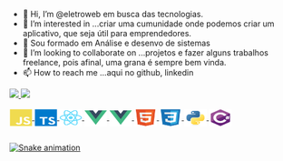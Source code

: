 - 👋 Hi, I’m @eletroweb em busca das tecnologias.
- 👀 I’m interested in ...criar uma cumunidade onde podemos criar um aplicativo, que seja útil para emprendedores.
- 🌱  Sou formado em Análise e desenvo  de sistemas
- 💞️ I’m looking to collaborate on ...projetos e fazer alguns trabalhos freelance, pois afinal, uma grana é sempre bem vinda.
- 📫 How to reach me ...aqui no github, linkedin
<div>
  <a href="https://github.com/eletroweb/">
  <img height="180em" src="https://github-readme-stats.vercel.app/api?username=eletroweb&show_icons=true&theme=dracula&include_all_commits=true&count_private=true" />
  <img width="48%" src="https://github-readme-stats.vercel.app/api/top-langs/?username=eletroweb=compact&langs_count=16&theme=dracula" />
</div>
<div style="display: inline_block"><br>
  <img align="center" alt="Marcelo-Js" height="30" width="40" src="https://raw.githubusercontent.com/devicons/devicon/master/icons/javascript/javascript-plain.svg">
  <img align="center" alt="Marcelo-Ts" height="30" width="40" src="https://raw.githubusercontent.com/devicons/devicon/master/icons/typescript/typescript-plain.svg">
  <img align="center" alt="Marcelo-React" height="30" width="40" src="https://raw.githubusercontent.com/devicons/devicon/master/icons/react/react-original.svg">
  <img align="center" alt="Marcelo-Vuejs" height="30" width="40" src="https://raw.githubusercontent.com/devicons/devicon/master/icons/vuejs/vuejs-original.svg">
  <img align="center" alt="Marcelo-Vuejs" height="30" width="40" src="https://raw.githubusercontent.com/devicons/devicon/master/icons/vuejs/vuejs-original.svg">
  <img align="center" alt="Marcelo-HTML" height="30" width="40" src="https://raw.githubusercontent.com/devicons/devicon/master/icons/html5/html5-original.svg">
  <img align="center" alt="Marcelo-CSS" height="30" width="40" src="https://raw.githubusercontent.com/devicons/devicon/master/icons/css3/css3-original.svg">
  <img align="center" alt="Marcelo-Python" height="30" width="40" src="https://raw.githubusercontent.com/devicons/devicon/master/icons/python/python-original.svg">
  <img align="center" alt="Marcelo-Csharp" height="30" width="40" src="https://raw.githubusercontent.com/devicons/devicon/master/icons/csharp/csharp-original.svg">

  ##

  ![Snake animation](https://github.com/eletroweb/eletroweb/blob/output/github-contribution-grid-snack.svg)
  
</div>

<!---
eletroweb/eletroweb is a ✨ special ✨ repository because its `README.md` (this file) appears on your GitHub profile.
You can click the Preview link to take a look at your changes.
--->
